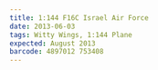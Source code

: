 ```yaml
---
title: 1:144 F16C Israel Air Force
date: 2013-06-03
tags: Witty Wings, 1:144 Plane
expected: August 2013
barcode: 4897012 753408
---
```

